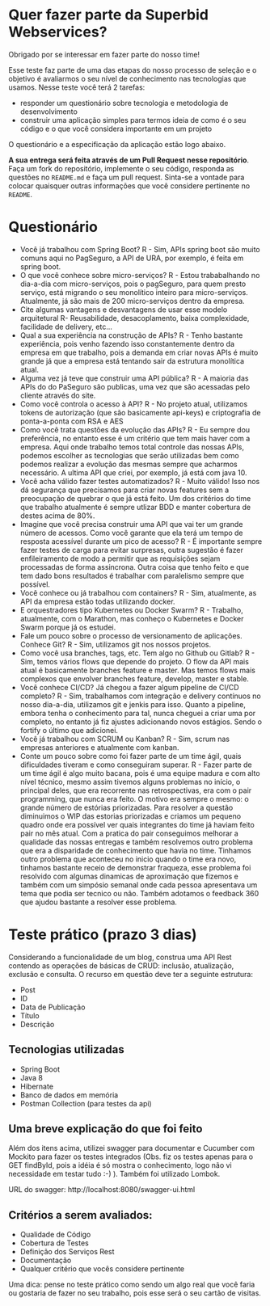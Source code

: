 # Quer fazer parte da Superbid Webservices?

Obrigado por se interessar em fazer parte do nosso time!

Esse teste faz parte de uma das etapas do nosso processo de seleção e o objetivo é avaliarmos o seu nível de conhecimento nas tecnologias que usamos. Nesse teste você terá 2 tarefas:

* responder um questionário sobre tecnologia e metodologia de desenvolvimento
* construir uma aplicação simples para termos ideia de como é o seu código e o que você considera importante em um projeto

O questionário e a especificação da aplicação estão logo abaixo.

**A sua entrega será feita através de um Pull Request nesse repositório**. Faça um fork do repositório, implemente o seu código, responda as questões no `README.md` e faça um pull request. Sinta-se a vontade para colocar quaisquer outras informações que você considere pertinente no `README`.

# Questionário

* Você já trabalhou com Spring Boot?
R - Sim, APIs spring boot são muito comuns aqui no PagSeguro, a API de URA, por exemplo, é feita em spring boot.
* O que você conhece sobre micro-serviços?
R - Estou trababalhando no dia-a-dia com micro-serviços, pois o pagSeguro, para quem presto serviço, está migrando o seu monolítico inteiro para micro-serviços. Atualmente, já são mais de 200 micro-serviços dentro da empresa.
* Cite algumas vantagens e desvantagens de usar esse modelo arquitetural
R- Reusabilidade, desacoplamento, baixa complexidade, facilidade de delivery, etc...
* Qual a sua experiência na construção de APIs?
R - Tenho bastante experiência, pois venho fazendo isso constantemente dentro da empresa em que trabalho, pois a demanda em criar novas APIs é muito grande já que a empresa está tentando sair da estrutura monolítica atual.
* Alguma vez já teve que construir uma API pública?
R - A maioria das APIs do do PaSeguro são publicas, uma vez que são acessadas pelo cliente através do site.
* Como você controla o acesso à API?
R - No projeto atual, utilizamos tokens de autorização (que são basicamente api-keys) e criptografia de ponta-a-ponta com RSA e AES
* Como você trata questões da evolução das APIs?
R - Eu sempre dou preferência, no entanto esse é um critério que tem mais haver com a empresa. Aqui onde trabalho temos total controle das nossas APIs, podemos escolher as tecnologias que serão utilizadas bem como podemos realizar a evolução das mesmas sempre que acharmos necessário. A ultima API que criei, por exemplo, já está com java 10.
* Você acha válido fazer testes automatizados?
R - Muito válido! Isso nos dá segurança que precisamos para criar novas features sem a preocupação de quebrar o que já está feito. Um dos critérios do time que trabalho atualmente é sempre utlizar BDD e manter cobertura de destes acima de 80%. 
* Imagine que você precisa construir uma API que vai ter um grande número de acessos. Como você garante que ela terá um tempo de resposta acessível durante um pico de acesso?
R - É importante sempre fazer testes de carga para evitar surpresas, outra sugestão é fazer enfileiramento de modo a permitir que as requisições sejam processadas de forma assincrona. Outra coisa que tenho feito e que tem dado bons resultados é trabalhar com paralelismo sempre que possível.
* Você conhece ou já trabalhou com containers?
R - Sim, atualmente, as API da empresa estão todas utilizando docker.
* E orquestradores tipo Kubernetes ou Docker Swarm?
R - Trabalho, atualmente, com o Marathon, mas conheço o Kubernetes e Docker Swarm porque já os estudei.
* Fale um pouco sobre o processo de versionamento de aplicações. Conhece Git?
R - Sim, utilizamos git nos nossos projetos.
* Como você usa branches, tags, etc. Tem algo no Github ou Gitlab?
R - Sim, temos vários flows que depende do projeto. O flow da API mais atual é basicamente branches feature e master. Mas temos flows mais complexos que envolver branches feature, develop, master e stable.
* Você conhece CI/CD? Já chegou a fazer algum pipeline de CI/CD completo?
R - Sim, trabalhamos com integração e delivery contínuos no nosso dia-a-dia, utilizamos git e jenkis para isso. Quanto a pipeline, embora tenha o conhecimento para tal, nunca cheguei a criar uma por completo, no entanto já fiz ajustes adicionando novos estágios. Sendo o fortify o último que adicionei.
* Você já trabalhou com SCRUM ou Kanban?
R - Sim, scrum nas empresas anteriores e atualmente com kanban.
* Conte um pouco sobre como foi fazer parte de um time ágil, quais dificuldades tiveram e como conseguiram superar.
R - Fazer parte de um time ágil é algo muito bacana, pois é uma equipe madura e com alto nível técnico, mesmo assim tivemos alguns problemas no início, o principal deles, que era recorrente nas retrospectivas, era com o pair programming, que nunca era feito. O motivo era sempre o mesmo: o grande número de estórias priorizadas. Para resolver a questão diminuimos o WIP das estorias priorizadas e criamos um pequeno quadro onde era possível ver quais integrantes do time já haviam feito pair no mês atual. Com a pratica do pair conseguimos melhorar a qualidade das nossas entregas e também resolvemos outro problema que era a disparidade de conhecimento que havia no time.
Tinhamos outro problema que aconteceu no inicio quando o time era novo, tinhamos bastante receio de demonstrar fraqueza, esse problema foi resolvido com algumas dinamicas de aproximação que fizemos e também com um simpósio semanal onde cada pessoa apresentava um tema que podia ser tecnico ou não. Também adotamos o feedback 360 que ajudou bastante a resolver esse problema.

# Teste prático (prazo 3 dias)

Considerando a funcionalidade de um blog, construa uma API Rest contendo as operações de básicas de CRUD: inclusão, atualização, exclusão e consulta. O recurso em questão deve ter a seguinte estrutura:

* Post
* ID
* Data de Publicação
* Título
* Descrição

## Tecnologias utilizadas 

* Spring Boot
* Java 8
* Hibernate
* Banco de dados em memória
* Postman Collection (para testes da api)

## Uma breve explicação do que foi feito

Além dos itens acima, utilizei swagger para documentar e Cucumber com Mockito para fazer os testes integrados (Obs. fiz os testes apenas para o GET findById, pois a idéia é só mostra o conhecimento, logo não vi necessidade em testar tudo :-) ).
Também foi utilizado Lombok.

URL do swagger: http://localhost:8080/swagger-ui.html 

## Critérios a serem avaliados:

* Qualidade de Código
* Cobertura de Testes
* Definição dos Serviços Rest
* Documentação
* Qualquer critério que vocês considere pertinente

Uma dica: pense no teste prático como sendo um algo real que você faria ou gostaria de fazer no seu trabalho, pois esse será o seu cartão de visitas.
